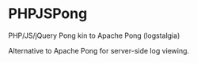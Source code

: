 PHPJSPong
=========

PHP/JS/jQuery Pong kin to Apache Pong (logstalgia)

Alternative to Apache Pong for server-side log viewing. 
